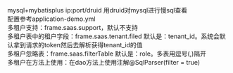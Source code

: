 mysql+mybatisplus
ip:port/druid 用druid对mysql进行慢sql查看  
配置参考application-demo.yml  
多租户支持：frame.saas.support，默认不支持  
多租户表中的租户字段：frame.saas.tenant.filed 默认是：tenant_id。系统会默认拿到请求的token然后去解析获得tenant_id的值  
多租户忽略表：frame.saas.filterTable 默认是：role。多表用逗号(,)隔开  
多租户在方法上使用：在dao方法上使用注解@SqlParser(filter = true)   